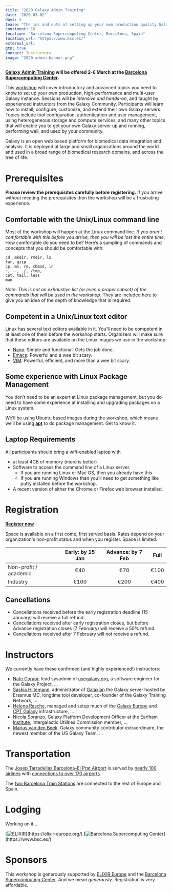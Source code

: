 ```yaml
---
title: "2020 Galaxy Admin Training"
date: '2020-03-02'
days: 5
tease: "The ins and outs of setting up your own production quality Galaxy server. Plus, Barcelona!"
continent: EU
location: "Barcelona Supercomputing Center, Barcelona, Spain"
location_url: "https://www.bsc.es/"
external_url:
gtn: true
contact: Instructors
image: "2020-admin-banner.png"
---
```


**[Galaxy Admin Training](https://github.com/galaxyproject/dagobah-training) will be offered 2-6 March at the [Barcelona Supercomputing Center](https://www.bsc.es/).**

This [workshop](https://github.com/galaxyproject/dagobah-training) will cover introductory and advanced topics you need to know to set up your own production, high-performance and multi-user Galaxy instance.  Sessions will be *intensive and hands-on*, and taught by experienced instructors from the Galaxy Community. Participants will learn how to install, configure, customize, and extend their own Galaxy servers. Topics include tool configuration, authentication and user management, using heterogeneous storage and compute services, and many other topics that will enable you to get your own Galaxy server up and running, performing well, and used by your community.

Galaxy is an open web based platform for biomedical data integration and analysis. It is deployed at large and small organizations around the world and used in a broad range of biomedical research domains, and across the tree of life.

# Prerequisites

**Please review the prerequisites carefully before registering.**  If you arrive without meeting the prerequisites then the workshop will be a frustrating experience.

## Comfortable with the Unix/Linux command line

Most of the workshop will happen at the Linux command line.  *If you aren’t comfortable with this before you arrive, then you will be lost the entire time.*  How comfortable do you need to be?  Here’s a sampling of commands and concepts that you should be comfortable with:
  ```
cd, mkdir, rmdir, ls
tar, gzip
cp, mv, rm, chmod, ln 
~, .., ./, /tmp,
cat, tail, less
man
```

Note: *This is not an exhaustive list (or even a proper subset) of the commands that will be used in the workshop.*  They are included here to give you an idea of the depth of knowledge that is required.

## Competent in a Unix/Linux text editor

Linux has several text editors available in it.  You’ll need to be competent in at least one of them before the workshop starts.  Organizers will make sure that these editors are available on the Linux images we use in the workshop:

* [Nano](https://www.nano-editor.org/): Simple and functional.  Gets the job done.
* [Emacs](https://www.gnu.org/software/emacs/): Powerful and a wee bit scary.
* [VIM](http://www.vim.org/): Powerful, efficient, and more than a wee bit scary.

## Some experience with Linux Package Management

You don’t need to be an expert at Linux package management, but you do need to have some experience at installing and upgrading packages on a Linux system.

We’ll be using Ubuntu based images during the workshop, which means we’ll be using **[apt](https://help.ubuntu.com/community/AptGet/Howto)** to do package management.  Get to know it.

## Laptop Requirements

All participants should bring a wifi-enabled laptop with 

* at least 4GB of memory (more is better)
* Software to access the command line of a Linux server.
  * If you are running Linux or Mac OS, then you already have this.
  * If you are running Windows than you’ll need to get something like putty installed before the workshop.
* A recent version of either the Chrome or Firefox web browser installed.

# Registration

**[Register now](https://galaxy-admin-training-2020.eventbrite.com/)**

Space is available on a first come, first served basis. Rates depend on your organization's non-profit status and when you register. Space is limited.

| | Early: by 15 Jan | Advance: by 7 Feb  | Full |
| ---- | :----: | :----: | :----: |
| Non-profit / academic |   €40 | €70 | €100 |
| Industry                        | €100 | €200 | €400 |

## Cancellations

* Cancellations received before the early registration deadline (15 January) will receive a full refund.
* Cancellations received after early registration closes, but before Advance registration closes (7 February) will receive a 50% refund.
* Cancellations received after 7 February will not receive a refund.

# Instructors

We currently have these confirmed (and highly experienced!) instructors:

* [Nate Coraor](/src/people/nate/index.md), lead sysadmin of [usegalaxy.org](https://usegalaxy.org), a software engineer for the Galaxy Project, ...
* [Saskia Hiltemann](https://github.com/shiltemann), administrator of [Galaxian](https://bioinf-galaxian.erasmusmc.nl/galaxy/) the Galaxy server hosted by Erasmus MC, longtime tool developer, co-founder of the Galaxy Training Network, ...
* [Helena Rasche](https://github.com/hexylena), managed and setup much of the [Galaxy Europe](https://usegalaxy.eu) and [CPT Galaxy](https://cpt.tamu.edu/galaxy-pub/) infrastructure, ...
* [Nicola Soranzo](https://www.earlham.ac.uk/nicola-soranzo), Galaxy Platform Development Officer at the [Earlham Institute](https://www.earlham.ac.uk/), Intergalactic Utilities Commission member, ... 
* [Marius van den Beek](https://github.com/mvdbeek), Galaxy community contributor extraordinaire, the newest member of the US Galaxy Team, ...

# Transportation

The [Josep Tarradellas Barcelona-El Prat Airport](http://www.aena.es/en/barcelona-airport/index.html) is served by [nearly 100 airlines](http://www.aena.es/en/barcelona-airport/airlines.html) with [connections to over 170 airports](http://www.aena.es/en/barcelona-airport/airport-destinations.html).

The [two Barcelona Train Stations](https://www.thetrainline.com/en/stations/barcelona) are connected to the rest of Europe and Spain.

# Lodging

Working on it...

<div class="float-right">
[<img src="/src/images/logos/ElixirNoTextLogo.png" alt="ELIXIR"  style="max-width: 12rem" />](https://elixir-europe.org/)
[<img src="/src/images/logos/barcelona-sc-logo.png" alt="Barcelona Supercomputing Center" style="max-width: 20rem" />](https://www.bsc.es/)
</div>

# Sponsors

This workshop is generously supported by [ELIXIR Europe](https://elixir-europe.org/) and the [Barcelona Supercomputing Center](https://www.bsc.es/).  And we mean *generously*.  Registration is very affordable.
